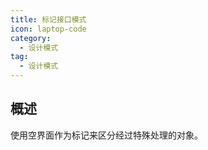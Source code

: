 ```yaml
---
title: 标记接口模式
icon: laptop-code
category:
  - 设计模式
tag:
  - 设计模式
---
```


## 概述

使用空界面作为标记来区分经过特殊处理的对象。